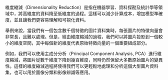 維度縮減（Dimensionality Reduction）是指在機器學習、資料探勘及統計學等領域中，將高維度的資料降至低維度的過程。這樣可以減少計算成本，增加模型準確度，並且讓我們更容易理解和可視化資料。

舉例來說，當我們有一個包含數千個特徵的圖片資料集時，每張圖片的特徵向量會非常長，且難以處理。但是，經由維度縮減的過程，我們可以將圖片投影到一個較小的維度空間，其中每個新的維度代表原始特徵向量的一個重要組成部分。

例如，我們可以使用主成分分析（Principal Component Analysis, PCA）進行維度縮減，將圖片從數千維度下降到幾百維度，同時仍然保留大多數原始圖片的變異性。這樣的維度縮減過程將使得我們可以更輕鬆地處理和分析這個大型圖片資料集，也可以用於圖像分類和影像辨識等應用。